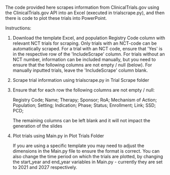 The code provided here scrapes information from ClinicalTrials.gov using the ClinicalTrials.gov API into an Excel (executed in trialscrape.py), and then there is code to plot these trials into PowerPoint.

Instructions:

1. Download the template Excel, and population Registry Code column with relevant NCT trials for scraping. Only trials with an NCT-code can be automatically scraped. For a trial with an NCT code, ensure that 'Yes' is in the respective row of the 'IncludeScrape' column. For trials without an NCT number, information can be included manually, but you need to ensure that the following columns are not empty / null (below). For manually inputted trials, leave the 'IncludeScrape' column blank.

2. Scrape trial information using trialscrape.py in Trial Scrape folder

3. Ensure that for each row the following columns are not empty / null:

      Registry Code;
      Name;
  Therapy;
  Sponsor;
  RoA;
  Mechanism of Action;
  Population;
  Setting;
  Indication;
  Phase;
  Status;
  Enrollment;
  Link;
  SSD;
  PCD;

      The remaining columns can be left blank and it will not impact the generation of the slides

4. Plot trials using Main.py in Plot Trials Folder

      If you are using a specific template you may need to adjust the dimensions in the Main.py file to ensure the format is correct. You can also change the time period on which the trials are plotted, by changing the start_year and end_year variables in Main.py - currently   they are set to 2021 and 2027 respectively.
